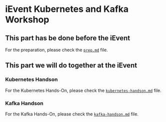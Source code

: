# iEvent Kubernetes and Kafka Workshop 

## This part has be done before the iEvent

For the preparation, please check the [`prep.md`][k8s-preparation] file.

[k8s-preparation]: ./prep.md

## This part we will do together at the iEvent

### Kubernetes Handson

For the Kubernetes Hands-On, please check the [`kubernetes-handson.md`][k8s-handson] file.

[k8s-handson]: ./kubernetes-handson/kubernetes-handson.md


### Kafka Handson

For the Kafka Hands-On, please check the [`kafka-handson.md`][kafka-handson] file.

[kafka-handson]: ./kafka-handson/kafka-handson.md
